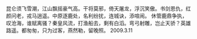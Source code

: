 昆仑须飞雪潮，江山飘摇豪气高。干将莫邪，倚天屠龙，浮沉笑傲。书剑恩仇，红颜问老，戎马逍遥。中原逐鹿处，名利纷扰，连城诀，添喧闹。                休管鹿鼎争执，叹沧海，谁赋离骚？秦皇风流，打渔船去，剩有白滔。弯弓射雕，岂止天骄？英雄路遥。都匆匆，只为过客，燕然勒，留晚照。                                            2009.3.11